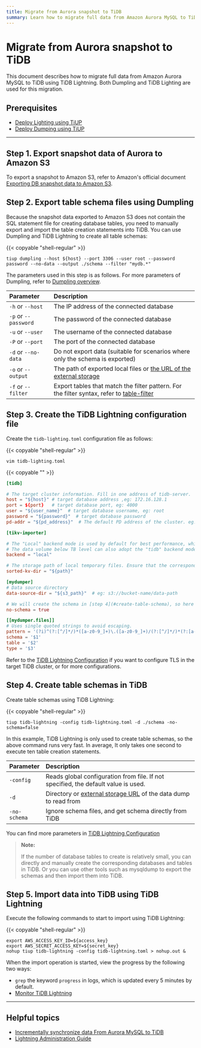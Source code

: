 ```yaml
---
title: Migrate from Aurora snapshot to TiDB
summary: Learn how to migrate full data from Amazon Aurora MySQL to TiDB using TiDB Lightning.
---
```


# Migrate from Aurora snapshot to TiDB

This document describes how to migrate full data from Amazon Aurora MySQL to TiDB using TiDB Lightning. Both Dumpling and TiDB Lighting are used for this migration.

## Prerequisites

- [Deploy Lighting using TiUP](/quick-install-tools.md)
- [Deploy Dumping using TiUP](/quick-install-tools.md)

***

## Step 1. Export snapshot data of Aurora to Amazon S3

To export a snapshot to Amazon S3, refer to Amazon's official document [Exporting DB snapshot data to Amazon S3](https://docs.aws.amazon.com/AmazonRDS/latest/AuroraUserGuide/USER_ExportSnapshot.html).

## Step 2. Export table schema files using Dumpling 

Because the snapshot data exported to Amazon S3 does not contain the SQL statement file for creating database tables, you need to manually export and import the table creation statements into TiDB. You can use Dumpling and TiDB Lightning to create all table schemas:

{{< copyable "shell-regular" >}}

```shell
tiup dumpling --host ${host} --port 3306 --user root --password password --no-data --output ./schema --filter "mydb.*"
```

The parameters used in this step is as follows. For more parameters of Dumpling, refer to [Dumpling overview](/dumpling-overview.md).

| Parameter | Description |
| :--------| :------------|
| `-h` or `--host`             | The IP address of the connected database |
| `-p` or `--password`         | The password of the connected database |
| `-u` or `--user`             | The username of the connected database |
| `-P` or `--port`             | The port of the connected database |
| `-d` or `--no-data`          | Do not export data (suitable for scenarios where only the schema is exported) |
| `-o` or `--output`           | The path of exported local files or [the URL of the external storage](/br/backup-and-restore-storages.md) |
| `-f` or `--filter`           | Export tables that match the filter pattern. For the filter syntax, refer to [table-filter](/table-filter.md) |

## Step 3. Create the TiDB Lightning configuration file 

Create the `tidb-lighting.toml` configuration file as follows:

{{< copyable "shell-regular" >}}

```shell
vim tidb-lighting.toml
```

{{< copyable "" >}}

```toml
[tidb]

# The target cluster information. Fill in one address of tidb-server.
host = "${host}" # target database address ,eg: 172.16.128.1
port = ${port}   # target database port, eg: 4000
user = "${user_name}"  # target database username, eg: root
password = "${password}"  # target database password
pd-addr = "${pd_address}"  # The default PD address of the cluster. eg: 127.0.0.1:2379

[tikv-importer]

# The "Local" backend mode is used by default for best performance, which is suitable for large data volumes above TB level. But in this mode, the downstream TiDB cannot provide services during the import period.
# The data volume below TB level can also adopt the "tidb" backend mode, and downstream TiDB can provide services normally. For more information about the backend mode, please refer to: https://docs.pingcap.com/tidb/stable/tidb-lightning-backends
backend = "local"

# The storage path of local temporary files. Ensure that the corresponding directory does not exist or is empty and that the disk capacity is large enough for storage.
sorted-kv-dir = "${path}"

[mydumper]
# Data source directory
data-source-dir = "${s3_path}"  # eg: s3://bucket-name/data-path

# We will create the schema in [step 4](#create-table-schema), so here we set no-schema to true
no-schema = true

[[mydumper.files]]
# Uses single quoted strings to avoid escaping.
pattern = '(?i)^(?:[^/]*/)*([a-z0-9_]+)\.([a-z0-9_]+)/(?:[^/]*/)*(?:[a-z0-9\-_.]+\.(parquet))$'
schema = '$1'
table = '$2'
type = '$3'
```

Refer to the [TiDB Lightning Configuration](/tidb-lightning/tidb-lightning-configuration.md) if you want to configure TLS in the target TiDB cluster, or for more configurations.

## Step 4. Create table schemas in TiDB

Create table schemas using TiDB Lightning:

{{< copyable "shell-regular" >}}

```shell
tiup tidb-lightning -config tidb-lightning.toml -d ./schema -no-schema=false
```

In this example, TiDB Lightning is only used to create table schemas, so the above command runs very fast. In average, It only takes one second to execute ten table creation statements.

| Parameter | Description |
| :--------| :------------|
| `-config`                     | Reads global configuration from file. If not specified, the default value is used. |
| `-d`                          | Directory or [external storage URL](https://docs.pingcap.com/tidb/stable/backup-and-restore-storages) of the data dump to read from |
| `-no-schema`                  | Ignore schema files, and get schema directly from TiDB |

You can find more parameters in [TiDB Lightning Configuration](https://docs.pingcap.com/tidb/stable/tidb-lightning-configuration) 

> **Note:**
>
> If the number of database tables to create is relatively small, you can directly and manually create the corresponding databases and tables in TiDB. Or you can use other tools such as mysqldump to export the schemas and then import them into TiDB.

## Step 5. Import data into TiDB using TiDB Lightning

Execute the following commands to start to import using TiDB Lightning:

{{< copyable "shell-regular" >}}

```shell
export AWS_ACCESS_KEY_ID=${access_key}
export AWS_SECRET_ACCESS_KEY=${secret_key}
nohup tiup tidb-lightning -config tidb-lightning.toml > nohup.out &
```

When the import operation is started, view the progress by the following two ways:

- `grep` the keyword `progress` in logs, which is updated every 5 minutes by default.
- [Monitor TiDB Lightning](/tidb-lightning/monitor-tidb-lightning.md)

***

## Helpful topics

- [Incrementally synchronize data From Aurora MySQL to TiDB](/data-migration/aurora/increment-aurora.md)
- [Lightning Administration Guide](/tidb-lightning/tidb-lightning-overview.md)

